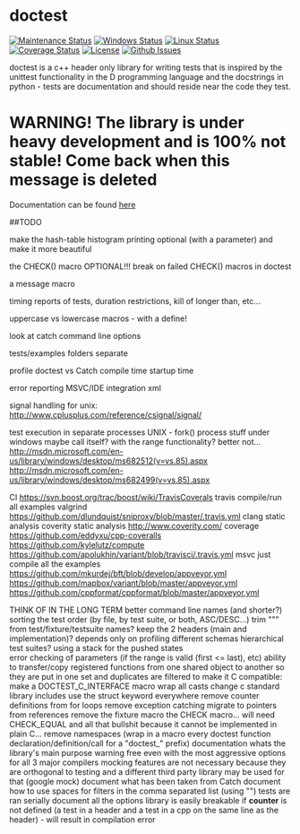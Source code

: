 doctest
=======
[![Maintenance Status](http://stillmaintained.com/onqtam/doctest.png)](http://stillmaintained.com/onqtam/doctest)
[![Windows Status](http://img.shields.io/appveyor/ci/onqtam/doctest.svg?branch=master)](https://ci.appveyor.com/project/onqtam/doctest)
[![Linux Status](https://travis-ci.org/onqtam/doctest.svg?branch=master)](https://travis-ci.org/onqtam/doctest)
[![Coverage Status](https://coveralls.io/repos/onqtam/doctest/badge.png)](https://coveralls.io/r/onqtam/doctest)
[![License](http://img.shields.io/badge/license-MIT-blue.svg)](http://opensource.org/licenses/MIT)
[![Github Issues](https://img.shields.io/github/issues/onqtam/doctest.svg)](http://github.com/onqtam/doctest/issues)

doctest is a c++ header only library for writing tests that is inspired by the unittest functionality in the D programming language and the docstrings in python - tests are documentation and should reside near the code they test.

WARNING! The library is under heavy development and is 100% not stable! Come back when this message is deleted
==============================================================================================================

Documentation can be found [here](doc/README.md)


##TODO

make the hash-table histogram printing optional (with a parameter) and make it more beautiful

the CHECK() macro
    OPTIONAL!!! break on failed CHECK() macros in doctest

a message macro

timing reports of tests, duration restrictions, kill of longer than, etc...

uppercase vs lowercase macros - with a define!

look at catch command line options

tests/examples folders separate

profile doctest vs Catch
    compile time
    startup time

error reporting
    MSVC/IDE integration
    xml

signal handling for unix: http://www.cplusplus.com/reference/csignal/signal/

test execution in separate processes
    UNIX - fork()
    process stuff under windows
        maybe call itself? with the range functionality? better not...
        http://msdn.microsoft.com/en-us/library/windows/desktop/ms682512(v=vs.85).aspx
        http://msdn.microsoft.com/en-us/library/windows/desktop/ms682499(v=vs.85).aspx

CI
    https://svn.boost.org/trac/boost/wiki/TravisCoverals
    travis
        compile/run all examples
        valgrind
            https://github.com/dlundquist/sniproxy/blob/master/.travis.yml
        clang static analysis
        coverity static analysis http://www.coverity.com/
        coverage
            https://github.com/eddyxu/cpp-coveralls
            https://github.com/kylelutz/compute
            https://github.com/apolukhin/variant/blob/travisci/.travis.yml
    msvc
        just compile all the examples
        https://github.com/mkurdej/bft/blob/develop/appveyor.yml
        https://github.com/mapbox/variant/blob/master/appveyor.yml
        https://github.com/cppformat/cppformat/blob/master/appveyor.yml

THINK OF IN THE LONG TERM
    better command line names (and shorter?)
    sorting the test order (by file, by test suite, or both, ASC/DESC...)
    trim "\"" from test/fixture/testsuite names?
    keep the 2 headers (main and implementation)?
        depends only on profiling different schemas
    hierarchical test suites? using a stack for the pushed states    
    error checking of parameters (if the range is valid (first <= last), etc)
    ability to transfer/copy registered functions from one shared object to another so they are put in one set and duplicates are filtered
    to make it C compatible:
        make a DOCTEST_C_INTERFACE macro
        wrap all casts
        change c standard library includes
        use the struct keyword everywhere
        remove counter definitions from for loops
        remove exception catching
        migrate to pointers from references
        remove the fixture macro
        the CHECK macro... will need CHECK_EQUAL and all that bullshit because it cannot be implemented in plain C...
        remove namespaces (wrap in a macro every doctest function declaration/definition/call for a "doctest_" prefix)
    documentation
        whats the library's main purpose
        warning free even with the most aggressive options for all 3 major compilers
        mocking features are not necessary because they are orthogonal to testing and a different third party library may be used for that (google mock)
        document what has been taken from Catch
        document how to use spaces for filters in the comma separated list (using "")
        tests are ran serially
        document all the options
        library is easily breakable if __counter__ is not defined (a test in a header and a test in a cpp on the same line as the header) - will result in compilation error
